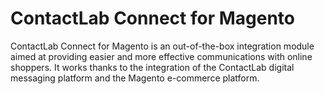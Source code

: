 # ContactLab Connect for Magento

ContactLab Connect for Magento is an out-of-the-box integration module aimed at providing easier and more effective communications with online shoppers. It works thanks to the integration of the ContactLab digital messaging platform and the Magento e-commerce platform.
